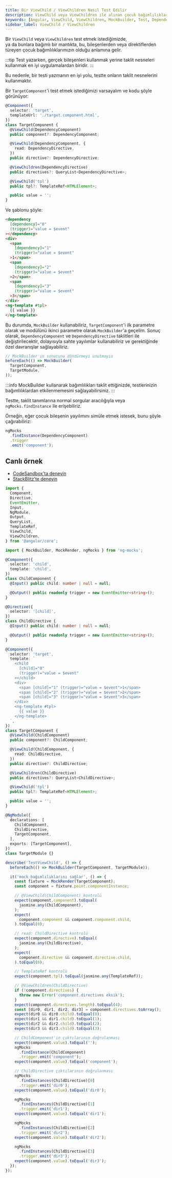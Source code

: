 ```yaml
---
title: Bir ViewChild / ViewChildren Nasıl Test Edilir
description: ViewChild veya ViewChildren ile alınan çocuk bağımlılıklarının taklit edilmesi. Bu belge, Angular bileşenleri içerisindeki çocuk bileşenlerin test edilmesi için kullanılan yöntemleri açıklamaktadır.
keywords: [Angular, ViewChild, ViewChildren, MockBuilder, Test, Dependency]
sidebar_label: ViewChild / ViewChildren
---
```


Bir `ViewChild` veya `ViewChildren` test etmek istediğimizde,  
ya da bunlara bağımlı bir mantıkta, bu, bileşenlerden veya direktiflerden türeyen çocuk bağımlılıklarımızın olduğu anlamına gelir.  

:::tip
Test yazarken, gerçek bileşenleri kullanmak yerine taklit nesneleri kullanmak en iyi uygulamalardan biridir.
:::

Bu nedenle, bir testi yazmanın en iyi yolu, testte onların taklit nesnelerini kullanmaktır.

Bir `TargetComponent`'i test etmek istediğimizi varsayalım ve kodu şöyle görünüyor:

```ts title="target.component.ts"
@Component({
  selector: 'target',
  templateUrl: './target.component.html',
})
class TargetComponent {
  @ViewChild(DependencyComponent)
  public component?: DependencyComponent;

  @ViewChild(DependencyComponent, {
    read: DependencyDirective,
  })
  public directive?: DependencyDirective;

  @ViewChildren(DependencyDirective)
  public directives?: QueryList<DependencyDirective>;

  @ViewChild('tpl')
  public tpl?: TemplateRef<HTMLElement>;

  public value = '';
}
```

Ve şablonu şöyle:

```html title="target.component.html"
<dependency
  [dependency]="0"
  (trigger)="value = $event"
></dependency>
<div>
  <span
    [dependency]="1"
    (trigger)="value = $event"
  >1</span>
  <span
    [dependency]="2"
    (trigger)="value = $event"
  >2</span>
  <span
    [dependency]="3"
    (trigger)="value = $event"
  >3</span>
</div>
<ng-template #tpl>
  {{ value }}
</ng-template>
```

Bu durumda, `MockBuilder` kullanabiliriz, `TargetComponent`'i ilk parametre olarak ve modülünü ikinci parametre olarak `MockBuilder`'a geçelim. Sonuç olarak, `DependencyComponent` ve `DependencyDirective` taklitleri ile değiştirilecektir, dolayısıyla sahte yayılımlar kullanabiliriz ve gerektiğinde özel davranışlar sağlayabiliriz.

```ts
// MockBuilder'ın sonucunu döndürmeyi unutmayın
beforeEach(() => MockBuilder(
  TargetComponent,
  TargetModule,
));
```

:::info
MockBuilder kullanarak bağımlılıkları taklit ettiğinizde, testlerinizin bağımlılıklardan etkilenmemesini sağlayabilirsiniz.
:::

Testte, taklit tanımlarına normal sorgular aracılığıyla veya `ngMocks.findInstance` ile erişebiliriz.

Örneğin, eğer çocuk bileşenin yayılımını simüle etmek istesek, bunu şöyle çağırabiliriz:

```ts
ngMocks
  .findInstance(DependencyComponent)
  .trigger
  .emit('component');
```

## Canlı örnek

- [CodeSandbox'ta deneyin](https://codesandbox.io/p/sandbox/github/help-me-mom/ng-mocks-sandbox/tree/tests/?file=/src/examples/TestViewChild/test.spec.ts&initialpath=%3Fspec%3DTestViewChild)
- [StackBlitz'te deneyin](https://stackblitz.com/github/help-me-mom/ng-mocks-sandbox/tree/tests?file=src/examples/TestViewChild/test.spec.ts&initialpath=%3Fspec%3DTestViewChild)

```ts title="https://github.com/help-me-mom/ng-mocks/blob/master/examples/TestViewChild/test.spec.ts"
import {
  Component,
  Directive,
  EventEmitter,
  Input,
  NgModule,
  Output,
  QueryList,
  TemplateRef,
  ViewChild,
  ViewChildren,
} from '@angular/core';

import { MockBuilder, MockRender, ngMocks } from 'ng-mocks';

@Component({
  selector: 'child',
  template: 'child',
})
class ChildComponent {
  @Input() public child: number | null = null;

  @Output() public readonly trigger = new EventEmitter<string>();
}

@Directive({
  selector: '[child]',
})
class ChildDirective {
  @Input() public child: number | null = null;

  @Output() public readonly trigger = new EventEmitter<string>();
}

@Component({
  selector: 'target',
  template: `
    <child
      [child]="0"
      (trigger)="value = $event"
    ></child>
    <div>
      <span [child]="1" (trigger)="value = $event">1</span>
      <span [child]="2" (trigger)="value = $event">2</span>
      <span [child]="3" (trigger)="value = $event">3</span>
    </div>
    <ng-template #tpl>
      {{ value }}
    </ng-template>
  `,
})
class TargetComponent {
  @ViewChild(ChildComponent)
  public component?: ChildComponent;

  @ViewChild(ChildComponent, {
    read: ChildDirective,
  })
  public directive?: ChildDirective;

  @ViewChildren(ChildDirective)
  public directives?: QueryList<ChildDirective>;

  @ViewChild('tpl')
  public tpl?: TemplateRef<HTMLElement>;

  public value = '';
}

@NgModule({
  declarations: [
    ChildComponent,
    ChildDirective,
    TargetComponent,
  ],
  exports: [TargetComponent],
})
class TargetModule {}

describe('TestViewChild', () => {
  beforeEach(() => MockBuilder(TargetComponent, TargetModule));

  it('mock bağımlılıklarını sağlar', () => {
    const fixture = MockRender(TargetComponent);
    const component = fixture.point.componentInstance;

    // @ViewChild(ChildComponent) kontrolü
    expect(component.component).toEqual(
      jasmine.any(ChildComponent),
    );
    expect(
      component.component && component.component.child,
    ).toEqual(0);

    // read: ChildDirective kontrolü
    expect(component.directive).toEqual(
      jasmine.any(ChildDirective),
    );
    expect(
      component.directive && component.directive.child,
    ).toEqual(0);

    // TemplateRef kontrolü
    expect(component.tpl).toEqual(jasmine.any(TemplateRef));

    // @ViewChildren(ChildDirective)
    if (!component.directives) {
      throw new Error('component.directives eksik');
    }
    expect(component.directives.length).toEqual(4);
    const [dir0, dir1, dir2, dir3] = component.directives.toArray();
    expect(dir0 && dir0.child).toEqual(0);
    expect(dir1 && dir1.child).toEqual(1);
    expect(dir2 && dir2.child).toEqual(2);
    expect(dir3 && dir3.child).toEqual(3);

    // ChildComponent'in çıktılarının doğrulanması
    expect(component.value).toEqual('');
    ngMocks
      .findInstance(ChildComponent)
      .trigger.emit('component');
    expect(component.value).toEqual('component');

    // ChildDirective çıktılarının doğrulanması
    ngMocks
      .findInstances(ChildDirective)[0]
      .trigger.emit('dir0');
    expect(component.value).toEqual('dir0');

    ngMocks
      .findInstances(ChildDirective)[1]
      .trigger.emit('dir1');
    expect(component.value).toEqual('dir1');

    ngMocks
      .findInstances(ChildDirective)[2]
      .trigger.emit('dir2');
    expect(component.value).toEqual('dir2');

    ngMocks
      .findInstances(ChildDirective)[3]
      .trigger.emit('dir3');
    expect(component.value).toEqual('dir3');
  });
});